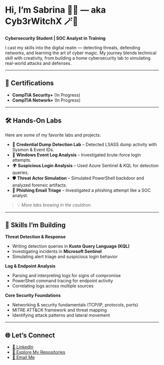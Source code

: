 # Hi, I’m Sabrina 💜✨ — aka **Cyb3rWitchX** 🪄🖤  
**Cybersecurity Student | SOC Analyst in Training**

I cast my skills into the digital realm — detecting threats, defending networks, and learning the art of cyber magic. My journey blends technical skill with creativity, from building a home cybersecurity lab to simulating real-world attacks and defenses.  

---

## 📜 Certifications
- **CompTIA Security+** (In Progress)  
- **CompTIA Network+** (In Progress)  

---

## 🛠 Hands-On Labs
Here are some of my favorite labs and projects:  

- 📝 **Credential Dump Detection Lab** – Detected LSASS dump activity with Sysmon & Event IDs.  
- 🧠 **Windows Event Log Analysis** – Investigated brute-force login attempts.  
- 🌍 **Suspicious Login Analysis** – Used Azure Sentinel & KQL for detection queries.  
- 🛡 **Threat Actor Simulation** – Simulated PowerShell backdoor and analyzed forensic artifacts.  
- 📧 **Phishing Email Triage** – Investigated a phishing attempt like a SOC analyst.  

> 💡 *More labs brewing in the cauldron.*  

---

## 🧠 Skills I’m Building
**Threat Detection & Response**  
- Writing detection queries in **Kusto Query Language (KQL)**  
- Investigating incidents in **Microsoft Sentinel**  
- Simulating alert triage and suspicious login behavior  

**Log & Endpoint Analysis**  
- Parsing and interpreting logs for signs of compromise  
- PowerShell command tracing for endpoint activity  
- Correlating logs across multiple sources  

**Core Security Foundations**  
- Networking & security fundamentals (TCP/IP, protocols, ports)  
- MITRE ATT&CK framework and threat mapping  
- Identifying attack patterns and lateral movement  

---

## 🌐 Let’s Connect
- [💼 LinkedIn](https://www.linkedin.com/)  
- [📂 Explore My Repositories](https://github.com/)  
- [📧 Email Me](mailto:youremail@example.com)  
